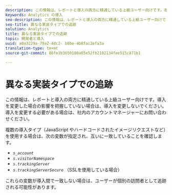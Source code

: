 ```yaml
---
description: この情報は、レポートと導入の両方に精通している上級ユーザー向けです。導入を変更した場合の影響を把握していない場合は、導入を変更しないでください。導入を変更する必要がある場合は、社内のアカウントマネージャーにお問い合わせください。
keywords: Analytics の導入
seo-description: この情報は、レポートと導入の両方に精通している上級ユーザー向けです。導入を変更した場合の影響を把握していない場合は、導入を変更しないでください。導入を変更する必要がある場合は、社内のアカウントマネージャーにお問い合わせください。
seo-title: 異なる実装タイプでの追跡
solution: Analytics
title: 異なる実装タイプでの追跡
topic: 開発者と導入
uuid: a0a3229a-79a2-4dc2- b0be-4b8fac2efa3a
translation-type: tm+mt
source-git-commit: 86fe1b3650100a05e52fb2102134fee515c871b1

---
```



# 異なる実装タイプでの追跡

この情報は、レポートと導入の両方に精通している上級ユーザー向けです。導入を変更した場合の影響を把握していない場合は、導入を変更しないでください。導入を変更する必要がある場合は、社内のアカウントマネージャーにお問い合わせください。

複数の導入タイプ（JavaScript やハードコードされたイメージリクエストなど）を使用する場合は、次の変数が指定され、互いに一致していることを確認します。

* *`s_account`*
* *`s.visitorNamespace`*
* *`s.trackingServer`*
* *`s.trackingServerSecure`* （SSLを使用している場合）

これらの変数が導入間で一致しない場合は、ユーザーが個別の訪問者として追跡される可能性があります。

